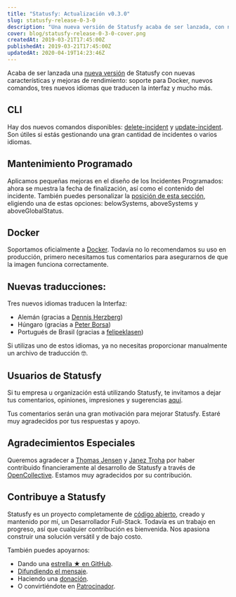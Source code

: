 ```yaml
---
title: "Statusfy: Actualización v0.3.0"
slug: statusfy-release-0-3-0
description: "Una nueva versión de Statusfy acaba de ser lanzada, con nuevas características y mejoras de rendimiento: soporte para Docker, nuevos comandos, tres nuevos idiomas que traducen la interfaz y mucho más."
cover: blog/statusfy-release-0-3-0-cover.png
createdAt: 2019-03-21T17:45:00Z
publishedAt: 2019-03-21T17:45:00Z
updatedAt: 2020-04-19T14:23:46Z
---
```




Acaba de ser lanzada una [nueva versión](https://github.com/juliomrqz/statusfy/releases/tag/v0.3.0) de Statusfy con nuevas características y mejoras de rendimiento: soporte para Docker, nuevos comandos, tres nuevos idiomas que traducen la interfaz y mucho más.

## CLI

Hay dos nuevos comandos disponibles: [delete-incident](https://docs.statusfy.co/es/guide/commands.html#delete-incident) y [update-incident](https://docs.statusfy.co/es/guide/commands.html#delete-incident). Son útiles si estás gestionando una gran cantidad de incidentes o varios idiomas.

## Mantenimiento Programado

Aplicamos pequeñas mejoras en el diseño de los Incidentes Programados: ahora se muestra la fecha de finalización, así como el contenido del incidente. También puedes personalizar la [posición de esta sección](https://docs.statusfy.co/es/config/#scheduled), eligiendo una de estas opciones: belowSystems, aboveSystems y aboveGlobalStatus.

## Docker

Soportamos oficialmente a [Docker](https://hub.docker.com/r/bazzite/statusfy). Todavía no lo recomendamos su uso en producción, primero necesitamos tus comentarios para asegurarnos de que la imagen funciona correctamente.

## Nuevas traducciones:

Tres nuevos idiomas traducen la Interfaz:

- Alemán (gracias a [Dennis Herzberg](https://github.com/dennis47528))
- Húngaro (gracias a [Peter Borsa](https://github.com/asrob))
- Portugués de Brasil (gracias a [felipeklasen](https://github.com/felipeklasen))

Si utilizas uno de estos idiomas, ya no necesitas proporcionar manualmente un archivo de traducción 🤓.

## Usuarios de Statusfy

Si tu empresa u organización está utilizando Statusfy, te invitamos a dejar tus comentarios, opiniones, impresiones y sugerencias [aquí](https://github.com/juliomrqz/statusfy/issues/159).

Tus comentarios serán una gran motivación para mejorar Statusfy. Estaré muy agradecidos por tus respuestas y apoyo.

## Agradecimientos Especiales

Queremos agradecer a [Thomas Jensen](https://opencollective.com/thomasjsn) y [Janez Troha](https://opencollective.com/janez-troha) por haber contribuido financieramente al desarrollo de Statusfy a través de [OpenCollective](https://opencollective.com/statusfy). Estamos muy agradecidos por su contribución.

## Contribuye a Statusfy

Statusfy es un proyecto completamente de [código abierto](https://github.com/juliomrqz/statusfy), creado y mantenido por mí, un Desarrollador Full-Stack. Todavía es un trabajo en progreso, así que cualquier contribución es bienvenida. Nos apasiona construir una solución versátil y de bajo costo.

También puedes apoyarnos:

- Dando una [estrella ★ en GitHub](https://github.com/juliomrqz/statusfy).
- [Difundiendo el mensaje](https://twitter.com/intent/tweet?url=https%3A%2F%2Fmarquez.co%2Fes%2Fstatusfy&via=juliomrqz&text=Statusfy%3A%20Un%20estupendo%20sistema%20de%20P%E1gina%20de%20Estado%20de%20c%F3digo%20abierto&hashtags=statusfy%2C%20opensource).
- Haciendo una [donación](https://opencollective.com/statusfy).
- O convirtiéndote en [Patrocinador](/es/statusfy#sponsoring).

